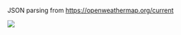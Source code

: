 JSON parsing from https://openweathermap.org/current


<img src="https://media.giphy.com/media/IhxwWozdMoh0LFWuFG/giphy.gif" />
